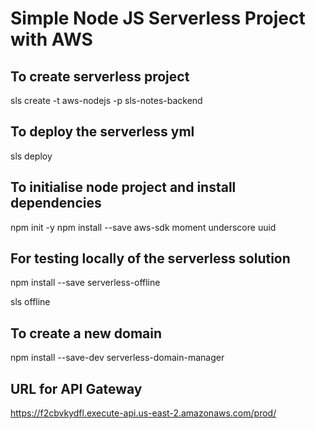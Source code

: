 # Simple Node JS Serverless Project with AWS 

## To create serverless project

sls create -t aws-nodejs -p sls-notes-backend

## To deploy the serverless yml 

sls deploy 

## To initialise node project and install dependencies
npm init -y
npm install --save aws-sdk moment underscore uuid

## For testing locally of the serverless solution
npm install --save serverless-offline

sls offline

## To create a new domain 
npm install --save-dev serverless-domain-manager

##  URL for API Gateway 
https://f2cbvkydfl.execute-api.us-east-2.amazonaws.com/prod/



